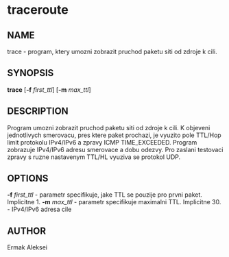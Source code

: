 # traceroute
## **NAME** ##
trace - program, ktery umozni zobrazit pruchod paketu siti od zdroje k cili.

## **SYNOPSIS** ##
**trace** [**-f** *first_ttl*] [**-m** *max_ttl*] <ip-adress>

## **DESCRIPTION** ##
Program umozni zobrazit pruchod paketu siti od zdroje k cili. K objeveni jednotlivych smerovacu,
pres ktere paket prochazi, je vyuzito pole TTL/Hop limit protokolu IPv4/IPv6 a zpravy ICMP TIME_EXCEEDED.
Program zobrazuje IPv4/IPv6 adresu smerovace a dobu odezvy.
Pro zaslani testovaci zpravy s ruzne nastavenym TTL/HL vyuziva se protokol UDP.
## **OPTIONS** ##
**-f** *first_ttl* - parametr specifikuje, jake TTL se pouzije pro prvni paket. Implicitne 1.
**-m** *max_ttl* - parametr specifikuje maximalni TTL. Implicitne 30.
**<ip-adress>** - IPv4/IPv6 adresa cile
## **AUTHOR** ##
Ermak Aleksei
